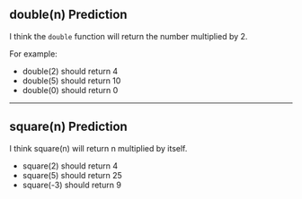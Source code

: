 ## double(n) Prediction

I think the `double` function will return the number multiplied by 2.

For example:
- double(2) should return 4
- double(5) should return 10
- double(0) should return 0

---

## square(n) Prediction

I think square(n) will return n multiplied by itself.

- square(2) should return 4
- square(5) should return 25
- square(-3) should return 9
